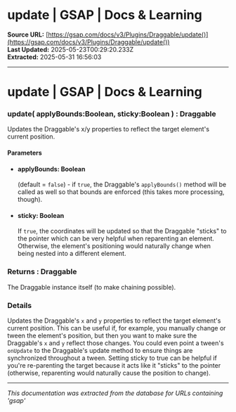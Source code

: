 # update | GSAP | Docs & Learning

**Source URL:** [https://gsap.com/docs/v3/Plugins/Draggable/update()](https://gsap.com/docs/v3/Plugins/Draggable/update())  
**Last Updated:** 2025-05-23T00:29:20.233Z  
**Extracted:** 2025-05-31 16:56:03

---

# update | GSAP | Docs & Learning

### update( applyBounds:Boolean, sticky:Boolean ) : Draggable

Updates the Draggable's x/y properties to reflect the target element's current position.

#### Parameters

*   #### **applyBounds**: Boolean
    
    (default = `false`) - if `true`, the Draggable's `applyBounds()` method will be called as well so that bounds are enforced (this takes more processing, though).
    
*   #### **sticky**: Boolean
    
    If `true`, the coordinates will be updated so that the Draggable "sticks" to the pointer which can be very helpful when reparenting an element. Otherwise, the element's positioning would naturally change when being nested into a different element.
    

### Returns : Draggable[​](#returns--draggable "Direct link to Returns : Draggable")

The Draggable instance itself (to make chaining possible).

### Details[​](#details "Direct link to Details")

Updates the Draggable's `x` and `y` properties to reflect the target element's current position. This can be useful if, for example, you manually change or tween the element's position, but then you want to make sure the Draggable's `x` and `y` reflect those changes. You could even point a tween's `onUpdate` to the Draggable's update method to ensure things are synchronized throughout a tween. Setting sticky to true can be helpful if you're re-parenting the target because it acts like it "sticks" to the pointer (otherwise, reparenting would naturally cause the position to change).

---

*This documentation was extracted from the database for URLs containing 'gsap'*
